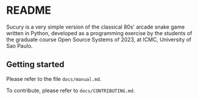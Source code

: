 
 README
 ==============================

 Sucury is a very simple version of the classical 80s' arcade snake game
 written in Python, developed as a programming exercise by the students
 of the graduate course Open Source Systems of 2023, at ICMC, University
 of Sao Paulo.

 Getting started
 ------------------------------

 Please refer to the file `docs/manual.md`.

 To contribute, please refer to `docs/CONTRIBUTING.md`.
